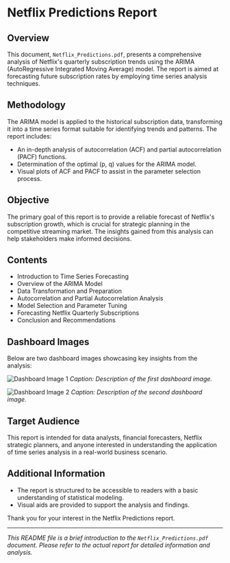 # Netflix Predictions Report

## Overview
This document, `Netflix_Predictions.pdf`, presents a comprehensive analysis of Netflix's quarterly subscription trends using the ARIMA (AutoRegressive Integrated Moving Average) model. The report is aimed at forecasting future subscription rates by employing time series analysis techniques.

## Methodology
The ARIMA model is applied to the historical subscription data, transforming it into a time series format suitable for identifying trends and patterns. The report includes:

- An in-depth analysis of autocorrelation (ACF) and partial autocorrelation (PACF) functions.
- Determination of the optimal (p, q) values for the ARIMA model.
- Visual plots of ACF and PACF to assist in the parameter selection process.

## Objective
The primary goal of this report is to provide a reliable forecast of Netflix's subscription growth, which is crucial for strategic planning in the competitive streaming market. The insights gained from this analysis can help stakeholders make informed decisions.

## Contents
- Introduction to Time Series Forecasting
- Overview of the ARIMA Model
- Data Transformation and Preparation
- Autocorrelation and Partial Autocorrelation Analysis
- Model Selection and Parameter Tuning
- Forecasting Netflix Quarterly Subscriptions
- Conclusion and Recommendations

## Dashboard Images
Below are two dashboard images showcasing key insights from the analysis:

![Dashboard Image 1](/../main/assets/images/Dashboard.png)
*Caption: Description of the first dashboard image.*

![Dashboard Image 2](dashboard_image_2.png)
*Caption: Description of the second dashboard image.*

## Target Audience
This report is intended for data analysts, financial forecasters, Netflix strategic planners, and anyone interested in understanding the application of time series analysis in a real-world business scenario.

## Additional Information
- The report is structured to be accessible to readers with a basic understanding of statistical modeling.
- Visual aids are provided to support the analysis and findings.


Thank you for your interest in the Netflix Predictions report.

---

*This README file is a brief introduction to the `Netflix_Predictions.pdf` document. Please refer to the actual report for detailed information and analysis.*
